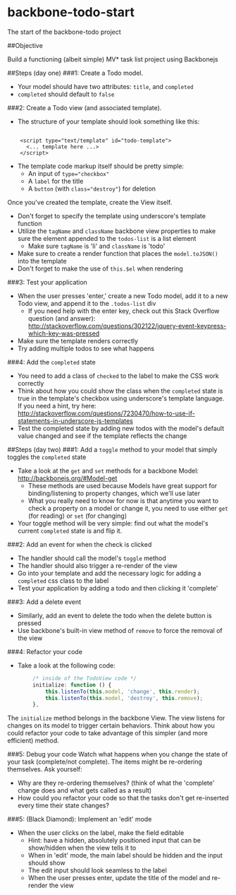 backbone-todo-start
===================

The start of the backbone-todo project

##Objective

Build a functioning (albeit simple) MV* task list project using Backbonejs

##Steps (day one)
###1: Create a Todo model.
* Your model should have two attributes: `title`, and `completed`
* `completed` should default to `false`

###2: Create a Todo view (and associated template).
* The structure of your template should look something like this:
<pre><code>
    &lt;script type="text/template" id="todo-template">
      &lt;... template here ...>
    &lt;/script>
</pre></code>
* The template code markup itself should be pretty simple: 
  * An input of `type="checkbox"`
  * A `label` for the title
  * A `button` (with `class="destroy"`) for deletion

Once you've created the template, create the View itself.
* Don't forget to specify the template using underscore's template function
* Utilize the `tagName` and `className` backbone view properties to make sure the element appended to the `todos-list` is a list element
  * Make sure `tagName` is 'li' and `className` is 'todo'
* Make sure to create a render function that places the `model.toJSON()` into the template
* Don't forget to make the use of `this.$el` when rendering

###3: Test your application
* When the user presses 'enter,' create a new Todo model, add it to a new Todo view, and append it to the `.todos-list` div
  * If you need help with the enter key, check out this Stack Overflow question (and answer): http://stackoverflow.com/questions/302122/jquery-event-keypress-which-key-was-pressed
* Make sure the template renders correctly
* Try adding multiple todos to see what happens

###4: Add the `completed` state
* You need to add a class of `checked` to the label to make the CSS work correctly
* Think about how you could show the class when the `completed` state is true in the template's checkbox using underscore's template language. If you need a hint, try here: http://stackoverflow.com/questions/7230470/how-to-use-if-statements-in-underscore-js-templates
* Test the completed state by adding new todos with the model's default value changed and see if the template reflects the change

##Steps (day two)
###1: Add a `toggle` method to your model that simply toggles the `completed` state 
* Take a look at the `get` and `set` methods for a backbone Model: http://backbonejs.org/#Model-get
  * These methods are used because Models have great support for binding/listening to property changes, which we'll use later
  * What you really need to know for now is that anytime you want to check a property on a model or change it, you need to use either `get` (for reading) or `set` (for changing)
* Your toggle method will be very simple: find out what the model's current `completed` state is and flip it.
  
###2: Add an event for when the check is clicked
* The handler should call the model's `toggle` method
* The handler should also trigger a re-render of the view 
* Go into your template and add the necessary logic for adding a `completed` css class to the label
* Test your application by adding a todo and then clicking it 'complete'

###3: Add a delete event
* Similarly, add an event to delete the todo when the delete button is pressed
* Use backbone's built-in view method of `remove` to force the removal of the view

###4: Refactor your code
* Take a look at the following code:

```javascript
        /* inside of the TodoView code */
        initialize: function () {
	        this.listenTo(this.model, 'change', this.render);
	        this.listenTo(this.model, 'destroy', this.remove);
        },
 ```
The `initialize` method belongs in the backbone View. The view listens for changes on its model to trigger certain behaviors. Think about how you could refactor your code to take advantage of this simpler (and more efficient) method.

###5: Debug your code
Watch what happens when you change the state of your task (complete/not complete). The items might be re-ordering themselves. Ask yourself:
* Why are they re-ordering themselves? (think of what the 'complete' change does and what gets called as a result)
* How could you refactor your code so that the tasks don't get re-inserted every time their state changes?

###5: (Black Diamond): Implement an 'edit' mode
* When the user clicks on the label, make the field editable
  * Hint: have a hidden, absolutely positioned input that can be show/hidden when the view tells it to
  * When in 'edit' mode, the main label should be hidden and the input should show
  * The edit input should look seamless to the label 
  * When the user presses enter, update the title of the model and re-render the view
